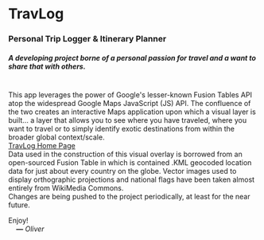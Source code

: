 # TravLog
<h3>Personal Trip Logger &amp; Itinerary Planner</h3>
<h5><em>A developing project borne of a personal passion for travel and a want to share that with others.</em></h5>

<br />
This app leverages the power of Google's lesser-known Fusion Tables API atop the widespread Google Maps JavaScript (JS) API. The confluence of the two creates an interactive Maps application upon which a visual layer is built... a layer that allows you to see where you have traveled, where you want to travel or to simply identify exotic destinations from within the broader global context/scale.

<br />
<a href="http://isenricho.github.io/TravLog" target="_blank">TravLog Home Page</a>

<br />
Data used in the construction of this visual overlay is borrowed from an open-sourced Fusion Table in which is contained .KML geocoded location data for just about every country on the globe. Vector images used to display orthographic projections and national flags have been taken almost entirely from WikiMedia Commons.

<br />
Changes are being pushed to the project periodically, at least for the near future.

Enjoy!
<br />
&nbsp; &nbsp; <b>—</b> <i>Oliver</i>
